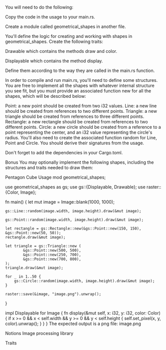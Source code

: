You will need to do the following:

Copy the code in the usage to your main.rs.

Create a module called geometrical_shapes in another file.

You'll define the logic for creating and working with shapes in geometrical_shapes. Create the following traits:

Drawable which contains the methods draw and color.

Displayable which contains the method display.

Define them according to the way they are called in the main.rs function.

In order to compile and run main.rs, you'll need to define some structures. You are free to implement all the shapes with whatever internal structure you see fit, but you must provide an associated function new for all the shapes, which will be described below:

Point: a new point should be created from two i32 values.
Line: a new line should be created from references to two different points.
Triangle: a new triangle should be created from references to three different points.
Rectangle: a new rectangle should be created from references to two different points.
Circle: a new circle should be created from a reference to a point representing the center, and an i32 value representing the circle's radius.
You'll also need to create the associated function random for Line, Point and Circle. You should derive their signatures from the usage.

Don't forget to add the dependencies in your Cargo.toml.

Bonus
You may optionally implement the following shapes, including the structures and traits needed to draw them:

Pentagon
Cube
Usage
mod geometrical_shapes;

use geometrical_shapes as gs;
use gs::{Displayable, Drawable};
use raster::{Color, Image};

fn main() {
    let mut image = Image::blank(1000, 1000);

    gs::Line::random(image.width, image.height).draw(&mut image);

    gs::Point::random(image.width, image.height).draw(&mut image);

    let rectangle = gs::Rectangle::new(&gs::Point::new(150, 150), &gs::Point::new(50, 50));
    rectangle.draw(&mut image);

    let triangle = gs::Triangle::new (
            &gs::Point::new(500, 500),
            &gs::Point::new(250, 700),
            &gs::Point::new(700, 800),
    );
    triangle.draw(&mut image);

    for _ in 1..50 {
        gs::Circle::random(image.width, image.height).draw(&mut image);
    }

    raster::save(&image, "image.png").unwrap();
}

impl Displayable for Image {
    fn display(&mut self, x: i32, y: i32, color: Color) {
        if x >= 0 && x < self.width && y >= 0 && y < self.height {
            self.set_pixel(x, y, color).unwrap();
        }
    }
}
The expected output is a png file: image.png

Notions
Image processing library

Traits
